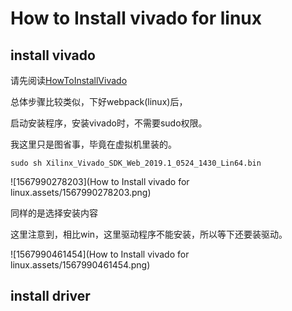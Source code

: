 #	How to Install vivado for linux

##	install vivado

 请先阅读[HowToInstallVivado](readme.md)

总体步骤比较类似，下好webpack(linux)后，

启动安装程序，安装vivado时，不需要sudo权限。

我这里只是图省事，毕竟在虚拟机里装的。

```shell
sudo sh Xilinx_Vivado_SDK_Web_2019.1_0524_1430_Lin64.bin
```

![1567990278203](How to Install vivado for linux.assets/1567990278203.png)

同样的是选择安装内容

这里注意到，相比win，这里驱动程序不能安装，所以等下还要装驱动。

![1567990461454](How to Install vivado for linux.assets/1567990461454.png)

##	install driver

